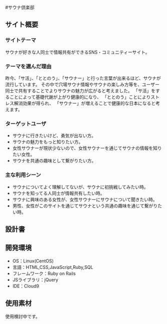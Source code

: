 #サウナ倶楽部

## サイト概要
### サイトテーマ

サウナが好きな人同士で情報共有ができるSNS・コミュニティーサイト。

### テーマを選んだ理由

昨今、「サ活」、「ととのう」、「サウナー」と行った言葉が出来るほど、サウナが流行しています。
その中で穴場サウナ情報やサウナの楽しみ方等を、ユーザー同士で共有することでよりサウナの魅力が広がると考えました。
「サ活」をすることによって基礎代謝が上がり健康的になり、
「ととのう」ことによりストレス解消効果が得られ、
「サウナー」が増えることで健康的な日本になると考えます。


### ターゲットユーザ

- サウナに行きたいけど、勇気が出ない方。
- サウナの魅力をもっと知りたい方。
- 女性サウナーが現状少ないので、女性サウナーを通じてサウナの情報を知りたい女性。
- サウナを共通の趣味として繋がりたい方。


### 主な利用シーン

- サウナについてよく理解してないが、サウナに初挑戦してみたい時。
- サウナを知ってる人同士が情報共有したい時。
- サウナに興味のある女性が、女性サウナーにサウナについて聞きたい時。
- 男性、女性がこのサイトを通じてサウナという共通の趣味を通じて繋がりたい時。

## 設計書


## 開発環境

- OS：Linux(CentOS)
- 言語：HTML,CSS,JavaScript,Ruby,SQL
- フレームワーク：Ruby on Rails
- JSライブラリ：jQuery
- IDE：Cloud9

## 使用素材

使用検討中です。